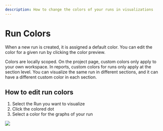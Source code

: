 ```yaml
---
description: How to change the colors of your runs in visualizations
---
```


# Run Colors

When a new run is created, it is assigned a default color. You can edit the color for a given run by clicking the color preview.

Colors are locally scoped. On the project page, custom colors only apply to your own workspace. In reports, custom colors for runs only apply at the section level. You can visualize the same run in different sections, and it can have a different custom color in each section.

## How to edit run colors

1. Select the Run you want to visualize
2. Click the colored dot 
3. Select a color for the graphs of your run

![](https://downloads.intercomcdn.com/i/o/149202442/b430d9b1473e41644a91fae3/run+coloring.gif)
